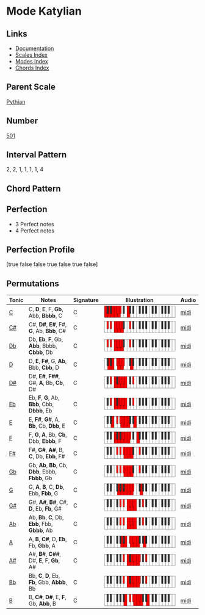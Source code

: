 # Mode Katylian

## Links

- [Documentation](README.md)
- [Scales Index](Scales.md)
- [Modes Index](Modes.md)
- [Chords Index](Chords.md)

## Parent Scale

[Pythian](ScalePythian.md)

## Number

[501](https://ianring.com/musictheory/scales/501)

## Interval Pattern

2, 2, 1, 1, 1, 1, 4

## Chord Pattern



## Perfection

- 3 Perfect notes
- 4 Perfect notes

## Perfection Profile

[true false false true false true false]

## Permutations

| Tonic | Notes | Signature | Illustration | Audio |
|-------|-------|-----------|--------------|-------|
| [C](ModeCNaturalKatylian.md) | C, **D**, **E**, F, **Gb**, Abb, **Bbbb**, C | C | ![CNaturalKatylian](ModeCNaturalKatylian.png) | [midi](https://github.com/edipermadi/music/blob/main/docs/ModeCNaturalKatylian.mid?raw=true) |
| [C#](ModeCSharpKatylian.md) | C#, **D#**, **E#**, F#, **G**, Ab, **Bbb**, C# | C | ![CSharpKatylian](ModeCSharpKatylian.png) | [midi](https://github.com/edipermadi/music/blob/main/docs/ModeCSharpKatylian.mid?raw=true) |
| [Db](ModeDFlatKatylian.md) | Db, **Eb**, **F**, Gb, **Abb**, Bbbb, **Cbbb**, Db | C | ![DFlatKatylian](ModeDFlatKatylian.png) | [midi](https://github.com/edipermadi/music/blob/main/docs/ModeDFlatKatylian.mid?raw=true) |
| [D](ModeDNaturalKatylian.md) | D, **E**, **F#**, G, **Ab**, Bbb, **Cbb**, D | C | ![DNaturalKatylian](ModeDNaturalKatylian.png) | [midi](https://github.com/edipermadi/music/blob/main/docs/ModeDNaturalKatylian.mid?raw=true) |
| [D#](ModeDSharpKatylian.md) | D#, **E#**, **F##**, G#, **A**, Bb, **Cb**, D# | C | ![DSharpKatylian](ModeDSharpKatylian.png) | [midi](https://github.com/edipermadi/music/blob/main/docs/ModeDSharpKatylian.mid?raw=true) |
| [Eb](ModeEFlatKatylian.md) | Eb, **F**, **G**, Ab, **Bbb**, Cbb, **Dbbb**, Eb | C | ![EFlatKatylian](ModeEFlatKatylian.png) | [midi](https://github.com/edipermadi/music/blob/main/docs/ModeEFlatKatylian.mid?raw=true) |
| [E](ModeENaturalKatylian.md) | E, **F#**, **G#**, A, **Bb**, Cb, **Dbb**, E | C | ![ENaturalKatylian](ModeENaturalKatylian.png) | [midi](https://github.com/edipermadi/music/blob/main/docs/ModeENaturalKatylian.mid?raw=true) |
| [F](ModeFNaturalKatylian.md) | F, **G**, **A**, Bb, **Cb**, Dbb, **Ebbb**, F | C | ![FNaturalKatylian](ModeFNaturalKatylian.png) | [midi](https://github.com/edipermadi/music/blob/main/docs/ModeFNaturalKatylian.mid?raw=true) |
| [F#](ModeFSharpKatylian.md) | F#, **G#**, **A#**, B, **C**, Db, **Ebb**, F# | C | ![FSharpKatylian](ModeFSharpKatylian.png) | [midi](https://github.com/edipermadi/music/blob/main/docs/ModeFSharpKatylian.mid?raw=true) |
| [Gb](ModeGFlatKatylian.md) | Gb, **Ab**, **Bb**, Cb, **Dbb**, Ebbb, **Fbbb**, Gb | C | ![GFlatKatylian](ModeGFlatKatylian.png) | [midi](https://github.com/edipermadi/music/blob/main/docs/ModeGFlatKatylian.mid?raw=true) |
| [G](ModeGNaturalKatylian.md) | G, **A**, **B**, C, **Db**, Ebb, **Fbb**, G | C | ![GNaturalKatylian](ModeGNaturalKatylian.png) | [midi](https://github.com/edipermadi/music/blob/main/docs/ModeGNaturalKatylian.mid?raw=true) |
| [G#](ModeGSharpKatylian.md) | G#, **A#**, **B#**, C#, **D**, Eb, **Fb**, G# | C | ![GSharpKatylian](ModeGSharpKatylian.png) | [midi](https://github.com/edipermadi/music/blob/main/docs/ModeGSharpKatylian.mid?raw=true) |
| [Ab](ModeAFlatKatylian.md) | Ab, **Bb**, **C**, Db, **Ebb**, Fbb, **Gbbb**, Ab | C | ![AFlatKatylian](ModeAFlatKatylian.png) | [midi](https://github.com/edipermadi/music/blob/main/docs/ModeAFlatKatylian.mid?raw=true) |
| [A](ModeANaturalKatylian.md) | A, **B**, **C#**, D, **Eb**, Fb, **Gbb**, A | C | ![ANaturalKatylian](ModeANaturalKatylian.png) | [midi](https://github.com/edipermadi/music/blob/main/docs/ModeANaturalKatylian.mid?raw=true) |
| [A#](ModeASharpKatylian.md) | A#, **B#**, **C##**, D#, **E**, F, **Gb**, A# | C | ![ASharpKatylian](ModeASharpKatylian.png) | [midi](https://github.com/edipermadi/music/blob/main/docs/ModeASharpKatylian.mid?raw=true) |
| [Bb](ModeBFlatKatylian.md) | Bb, **C**, **D**, Eb, **Fb**, Gbb, **Abbb**, Bb | C | ![BFlatKatylian](ModeBFlatKatylian.png) | [midi](https://github.com/edipermadi/music/blob/main/docs/ModeBFlatKatylian.mid?raw=true) |
| [B](ModeBNaturalKatylian.md) | B, **C#**, **D#**, E, **F**, Gb, **Abb**, B | C | ![BNaturalKatylian](ModeBNaturalKatylian.png) | [midi](https://github.com/edipermadi/music/blob/main/docs/ModeBNaturalKatylian.mid?raw=true) |
